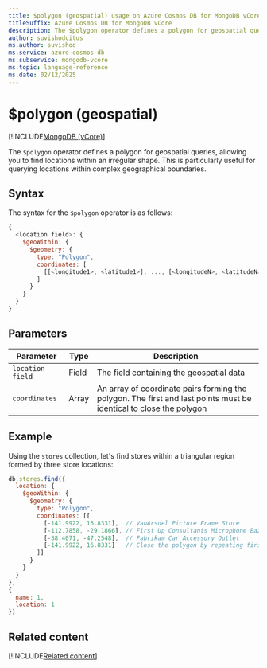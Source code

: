 ```yaml
---
title: $polygon (geospatial) usage on Azure Cosmos DB for MongoDB vCore
titleSuffix: Azure Cosmos DB for MongoDB vCore
description: The $polygon operator defines a polygon for geospatial queries, allowing you to find locations within an irregular shape.
author: suvishodcitus
ms.author: suvishod
ms.service: azure-cosmos-db
ms.subservice: mongodb-vcore
ms.topic: language-reference
ms.date: 02/12/2025
---
```


# $polygon (geospatial)

[!INCLUDE[MongoDB (vCore)](~/reusable-content/ce-skilling/azure/includes/cosmos-db/includes/appliesto-mongodb-vcore.md)]

The `$polygon` operator defines a polygon for geospatial queries, allowing you to find locations within an irregular shape. This is particularly useful for querying locations within complex geographical boundaries.

## Syntax

The syntax for the `$polygon` operator is as follows:

```javascript
{
  <location field>: {
    $geoWithin: {
      $geometry: {
        type: "Polygon",
        coordinates: [
          [[<longitude1>, <latitude1>], ..., [<longitudeN>, <latitudeN>], [<longitude1>, <latitude1>]]
        ]
      }
    }
  }
}
```

## Parameters

| Parameter | Type | Description |
|-----------|------|-------------|
| `location field` | Field | The field containing the geospatial data |
| `coordinates` | Array | An array of coordinate pairs forming the polygon. The first and last points must be identical to close the polygon |

## Example

Using the `stores` collection, let's find stores within a triangular region formed by three store locations:

```javascript
db.stores.find({
  location: {
    $geoWithin: {
      $geometry: {
        type: "Polygon",
        coordinates: [[
          [-141.9922, 16.8331],  // VanArsdel Picture Frame Store
          [-112.7858, -29.1866], // First Up Consultants Microphone Bazaar
          [-38.4071, -47.2548],  // Fabrikam Car Accessory Outlet
          [-141.9922, 16.8331]   // Close the polygon by repeating first point
        ]]
      }
    }
  }
},
{
  name: 1,
  location: 1
})
```


## Related content

[!INCLUDE[Related content](../includes/related-content.md)]
